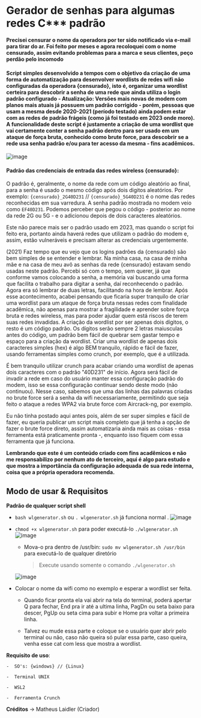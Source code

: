 # Gerador de senhas para algumas redes C*** padrão

**Precisei censurar o nome da operadora por ter sido notificado via e-mail para tirar do ar. Foi feito por meses e agora recoloquei com o nome censurado, assim evitando problemas para a marca e seus clientes, peço perdão pelo incomodo**

  #### Script simples desenvolvido a tempos com o objetivo da criação de uma forma de automatização para desenvolver wordlists de redes wifi não configuradas da operadora {censurado}, isto é, organizar uma wordlist certeira para descobrir a senha de uma rede que ainda utiliza o login padrão configurado - Atualização: Versões mais novas de modem com planos mais atuais já possuem um padrão corrigido - porém, pessoas que usam a mesma desde 2020-2021 (período testado) ainda podem estar com as redes de padrão frágeis (como já foi testado em 2023 onde moro). A funcionalidade deste script é justamente a criação de uma wordlist que vai certamente conter a senha padrão dentro para ser usado em um ataque de força bruta, conhecido como brute force, para descobrir se a rede usa senha padrão e/ou para ter acesso da mesma - fins acadêmicos.
![image](https://github.com/matheuslaidler/Gerador-Wordlist-WIFI/assets/76860503/ba9988d3-d31f-4959-a0de-06c9e987146d)


  
  #### Padrão das credenciais de entrada das redes wireless {censurado}:
  O padrão é, geralmente, o nome da rede com um código aleatório ao final, para a senha é usado o mesmo código após dois digitos aleatórios.
  Por exemplo: `{censurado}_2G40D231` // `{censurado}_5G40D231` é o nome das redes reconhecidas em sua varredura. A senha padrão mostrada no modem veio como `EF40D231`.
  Podemos perceber que pegou o código - posterior ao nome da rede 2G ou 5G - e o adicionou depois de dois caracteres aleatórios.
  
  Este não parece mais ser o padrão usado em 2023, mas quando o script foi feito era, portanto ainda haverá redes que utilizam o padrão do modem e, assim, estão vulneráveis e precisam alterar as credenciais urgentemente. 
  
  (2021) Faz tempo que eu vejo que os logins padrões da {censurado} são bem simples de se entender e lembrar.
  Na minha casa, na casa de minha mãe e na casa de meu avô as senhas da rede {censurado} estavam sendo usadas neste padrão. Percebi só com o tempo, sem querer, já que conforme vamos colocando a senha, a memória vai buscando uma forma que facilita o trabalho para digitar a senha, daí reconhecendo o padrão. Agora era só lembrar de duas letras, facilitando na hora de lembrar.
  Após esse acontecimento, acabei pensando que ficaria super tranquilo de criar uma wordlist para um ataque de força bruta nessas redes com finalidade acadêmica, não apenas para mostrar a fragilidade e aprender sobre força bruta e redes wireless, mas para poder ajudar quem está riscos de terem suas redes invadidas.
 A criação da wordlist por ser apenas dois dígitos, o resto é um código padrão. Os dígitos serão sempre 2 letras maiusculas antes do código, um padrão bem fácil de quebrar sem gastar tempo e espaço para a criação da wordlist.
  Criar uma wordlist de apenas dois caracteres simples (hex) é algo BEM tranquilo, rápido e fácil de fazer, usando ferramentas simples como crunch, por exemplo, que é a utilizada.
 
  É bem tranquilo utilizar crunch para acabar criando uma wordlist de apenas dois caracteres com o padrão "40D231" de início. 
  Agora será fácil de invadir a rede em caso do usuário manter essa configuração padrão do modem, isso se essa configuração continuar sendo deste modo (não continuou). 
  Nesse caso, sabemos que uma das linhas das palavras criadas no brute force será a senha da wifi necessariamente, permitindo que seja feito o ataque a redes WPA2 via brute force com Aircrack-ng, por exemplo.
  
  Eu não tinha postado aqui antes pois, além de ser super simples e fácil de fazer, eu queria publicar um script mais completo que já tenha a opção de fazer o brute force direto, assim automatizaria ainda mais as coisas - essa ferramenta está praticamente pronta -, enquanto isso fiquem com essa ferramenta que já funciona.

  **Lembrando que este é um conteúdo criado com fins acadêmicos e não me responsabilizo por nenhum ato de terceiro, aqui é algo para estudo e que mostra a importância da configuração adequada de sua rede interna, coisa que a própria operadora recomenda.**
 
  

## Modo de usar & Requisitos
**Padrão de qualquer script shell**
 -  `bash wlgenerator.sh` ou `. wlgenerator.sh` já funciona normal .
 ![image](https://github.com/matheuslaidler/Gerador-Wordlist-WIFI/assets/76860503/e8960e25-8e07-41b7-b2df-e426180fd7ea)

 
 -  `chmod +x wlgenerator.sh` para poder executá-lo `./wlgenerator.sh`
![image](https://github.com/matheuslaidler/Gerador-Wordlist-WIFI/assets/76860503/9c9c26b3-3928-41ed-bc62-87752db77c98)

    - Mova-o pra dentro de /usr/bin: 
     `sudo mv wlgenerator.sh /usr/bin` para executá-lo de qualquer diretório
     
       > Execute usando somente o comando `./wlgenerator.sh`
       
    ![image](https://github.com/matheuslaidler/Gerador-Wordlist-WIFI/assets/76860503/e0a94676-b1e1-41ab-ada6-d11166f2ac31)

 - Colocar o nome da wifi como no exemplo e esperar a wordlist ser feita.
   - Quando ficar pronta ela vai abrir na tela do terminal, poderá apertar Q para fechar, End pra ir até a ultima linha, PagDn ou seta baixo para descer, PgUp ou seta cima para subir e Home pra voltar a primeira linha. 
   
   - Talvez eu mude essa parte e coloque se o usuário quer abrir pelo terminal ou não, caso não queira só pular essa parte, caso queira, venha esse cat com less que mostra a wordlist.

    
    
 **Requisito de uso**:
 
    -  SO's: {windows} // {Linux}
 
    -  Terminal UNIX
 
    -  WSL2 
 
    -  Ferramenta Crunch
 
 **Créditos** -> Matheus Laidler (Criador)
